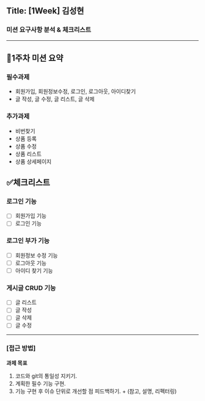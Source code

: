 ## Title: [1Week] 김성현

### 미션 요구사항 분석 & 체크리스트

---
## 📝1주차 미션 요약

### **필수과제**

- 회원가입, 회원정보수정, 로그인, 로그아웃, 아이디찾기
- 글 작성, 글 수정, 글 리스트, 글 삭제

### **추가과제**

- 비번찾기
- 상품 등록
- 상품 수정
- 상품 리스트
- 상품 상세페이지

## ✅체크리스트

### 로그인 기능
- [ ] 회원가입 기능
- [ ] 로그인 기능

### 로그인 부가 기능
- [ ] 회원정보 수정 기능
- [ ] 로그아웃 기능
- [ ] 아이디 찾기 기능

### 게시글 CRUD 기능
- [ ] 글 리스트
- [ ] 글 작성
- [ ] 글 삭제
- [ ] 글 수정

---

### **[접근 방법]**

**과제 목표**
1. 코드와 git의 통일성 지키기.
2. 계획한 필수 기능 구현.
3. 기능 구현 후 이슈 단위로 개선할 점 피드백하기. + (참고, 설명, 리펙터링)    
